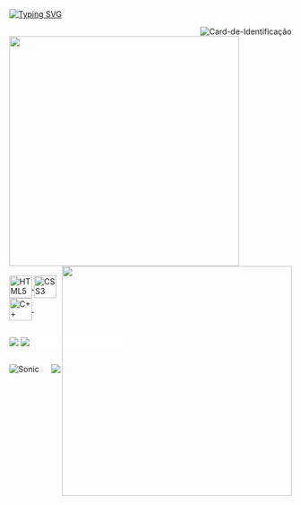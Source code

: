 ##
[![Typing SVG](https://readme-typing-svg.demolab.com/?font=Exo+2&lines=First+line+of+text;Second+line+of+text&repeat=false)](https://git.io/typing-svg)

<img alt="Card-de-Identificação" align="right"/>

##

<div align="top">
  <a href="https://github.com/gothlul">
  <img width="410px" heigth="180em" align="top" src="https://github-readme-stats.vercel.app/api?username=gothlul&show_icons=true&hide_border=true&bg_color=080808&include_all_commits=true&cont_private=true&title_color=ed4040&icon_color=ed4040&text_color=ffffff&margin-w=10px"/>
  <img width="410px" heigth="180em" align="right" src="https://github-readme-stats.vercel.app/api/top-langs?username=gothlul&layout=compact&langs_count=16&hide_border=true&bg_color=080808&title_color=ed4040&icon_color=ed4040&text_color=ffffff&margin-w=10px"/>
</div><br>

<div>
  <img alt="HTML5" align="center" width="40px" src="https://cdn.jsdelivr.net/gh/devicons/devicon/icons/html5/html5-original.svg" />
  <img alt="CSS3" align="center" width="40px" src="https://cdn.jsdelivr.net/gh/devicons/devicon/icons/css3/css3-original.svg" />
  <img alt="C++" align="center" width="40px" src="https://cdn.jsdelivr.net/gh/devicons/devicon/icons/cplusplus/cplusplus-original.svg" />
  <img gif >
</div>

##

<div style="width:200px;heigth:200px;background-color:#ffffff;">
  <a href="https://www.linkedin.com/in/lucas-rasoppi-6b8000207/" target="_blank"><img src="https://img.shields.io/badge/linkedin-252525.svg?style=for-the-badge&logo=linkedin&logoColor=white" target="_blank"/></a>
  <a href="mailto:lrasoppi11@gmail.com" target="_blank"><img src="https://img.shields.io/badge/Gmail-252525?style=for-the-badge&logo=gmail&logoColor=white" target="_blank"/></a>
</div>
  
##
 
<img align="left" heigth="250px" alt="Sonic" src=""/>
<p align="right">
  <img align="center" src="https://github-profile-trophy.vercel.app/?username=gothlul&row=2&column=3&margin-w=10px&margin-h=10px&theme=onestar"/>
</p>
  
##
  
